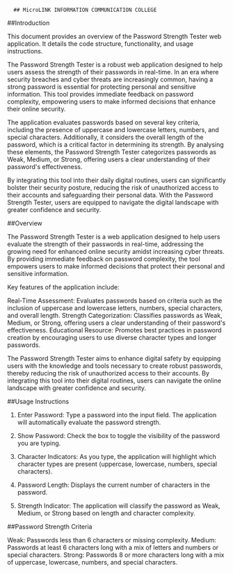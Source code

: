       ## MicroLINK INFORMATION COMMUNICATION COLLEGE
       

##Introduction

This document provides an overview of the Password Strength Tester web application. It details the code structure, functionality, and usage instructions.

The Password Strength Tester is a robust web application designed to help users assess the strength of their passwords in real-time. 
In an era where security breaches and cyber threats are increasingly common, having a strong password is essential for protecting personal and sensitive information. 
This tool provides immediate feedback on password complexity, empowering users to make informed decisions that enhance their online security.

The application evaluates passwords based on several key criteria, including the presence of uppercase and lowercase letters, numbers, and special characters. 
Additionally, it considers the overall length of the password, which is a critical factor in determining its strength. 
By analysing these elements, the Password Strength Tester categorizes passwords as Weak, Medium, or Strong, offering users a clear understanding of their password's effectiveness.

By integrating this tool into their daily digital routines, users can significantly bolster their security posture, reducing the risk of unauthorized access to their accounts and safeguarding their personal data. 
With the Password Strength Tester, users are equipped to navigate the digital landscape with greater confidence and security.




##Overview 

The Password Strength Tester is a web application designed to help users evaluate the strength of their passwords in real-time, addressing the growing need for enhanced online security amidst increasing cyber threats. 
By providing immediate feedback on password complexity, the tool empowers users to make informed decisions that protect their personal and sensitive information.

Key features of the application include:

Real-Time Assessment: Evaluates passwords based on criteria such as the inclusion of uppercase and lowercase letters, numbers, special characters, and overall length.
Strength Categorization: Classifies passwords as Weak, Medium, or Strong, offering users a clear understanding of their password's effectiveness.
Educational Resource: Promotes best practices in password creation by encouraging users to use diverse character types and longer passwords.

The Password Strength Tester aims to enhance digital safety by equipping users with the knowledge and tools necessary to create robust passwords, thereby reducing the risk of unauthorized access to their accounts. 
By integrating this tool into their digital routines, users can navigate the online landscape with greater confidence and security.



##Usage Instructions

1.	Enter Password: Type a password into the input field. The application will automatically evaluate the password strength.
 

2. Show Password: Check the box to toggle the visibility of the password you are typing.
 
3. Character Indicators: As you type, the application will highlight which character types are present (uppercase, lowercase, numbers, special characters).
 
4. Password Length: Displays the current number of characters in the password.
 
5. Strength Indicator: The application will classify the password as Weak, Medium, or Strong based on length and character complexity.
 

##Password Strength Criteria

Weak: Passwords less than 6 characters or missing complexity.
Medium: Passwords at least 6 characters long with a mix of letters and numbers or special characters.
Strong: Passwords 8 or more characters long with a mix of uppercase, lowercase, numbers, and special characters.

